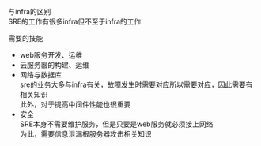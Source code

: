 与infra的区别  
  SRE的工作有很多infra但不至于infra的工作  

需要的技能  
- web服务开发、运维  
- 云服务器的构建、运维  
- 网络与数据库  
  sre的业务大多与infra有关，故障发生时需要对应所以需要对应，因此需要有相关知识  
  此外，对于提高中间件性能也很重要  
- 安全  
  SRE本身不需要维护服务，但是只要是web服务就必须接上网络  
  为此，需要信息泄漏根服务器攻击相关知识
  
